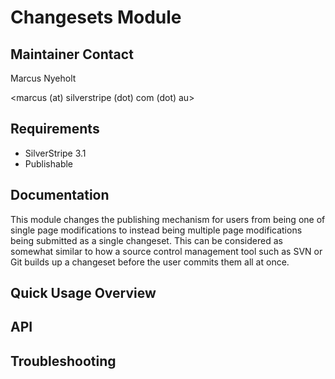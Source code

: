 # Changesets Module

## Maintainer Contact

Marcus Nyeholt

<marcus (at) silverstripe (dot) com (dot) au>

## Requirements

* SilverStripe 3.1
* Publishable

## Documentation

This module changes the publishing mechanism for users from being one of single 
page modifications to instead being multiple page modifications being submitted
as a single changeset. This can be considered as somewhat similar to how
a source control management tool such as SVN or Git builds up a changeset
before the user commits them all at once. 

## Quick Usage Overview

## API

## Troubleshooting

